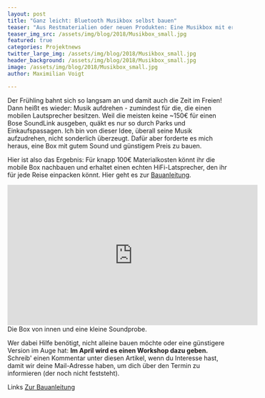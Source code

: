 ```yaml
---
layout: post
title: "Ganz leicht: Bluetooth Musikbox selbst bauen"
teaser: "Aus Restmaterialien oder neuen Produkten: Eine Musikbox mit erstklassigem Sound ist schnell gebaut - eine Anleitung."
teaser_img_src: /assets/img/blog/2018/Musikbox_small.jpg
featured: true
categories: Projektnews
twitter_large_img: /assets/img/blog/2018/Musikbox_small.jpg
header_background: /assets/img/blog/2018/Musikbox_small.jpg
image: /assets/img/blog/2018/Musikbox_small.jpg
author: Maximilian Voigt

---
```

Der Frühling bahnt sich so langsam an und damit auch die Zeit im Freien! Dann heißt es wieder: Musik aufdrehen - zumindest für die, die einen mobilen Lautsprecher besitzen. Weil die meisten keine ~150€ für einen Bose SoundLink ausgeben, quäkt es nur so durch Parks und Einkaufspassagen. Ich bin von dieser Idee, überall seine Musik aufzudrehen, nicht sonderlich überzeugt. Dafür aber forderte es mich heraus, eine Box mit gutem Sound und günstigem Preis zu bauen.

Hier ist also das Ergebnis: Für knapp 100€ Materialkosten könnt ihr die mobile Box nachbauen und erhaltet einen echten HiFi-Latsprecher, den ihr für jede Reise einpacken könnt. Hier geht es zur <a href="https://www.instructables.com/id/HiFi-Music-Box-With-Bluetooth/" target="_blank">Bauanleitung</a>.

<div class="video"><iframe src="https://www.youtube.com/embed/AcyDheEYyhA?rel=0" width="560" height="315" frameborder="0" allowfullscreen="allowfullscreen"></iframe></div>
<div class="caption">Die Box von innen und eine kleine Soundprobe.</div>

Wer dabei Hilfe benötigt, nicht alleine bauen möchte oder eine günstigere Version im Auge hat: **Im April wird es einen Workshop dazu geben.** Schreib' einen Kommentar unter diesen Artikel, wenn du Interesse hast, damit wir deine Mail-Adresse haben, um dich über den Termin zu informieren (der noch nicht feststeht).
<p class="link-list">

<span class="link-list-headline">Links</span>
<a class="external-link" href="https://www.instructables.com/id/HiFi-Music-Box-With-Bluetooth/" target="_blank">Zur Bauanleitung</a>
</p>